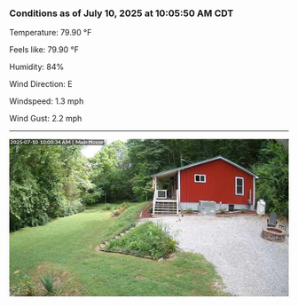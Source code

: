 ### Conditions as of July 10, 2025 at 10:05:50 AM CDT 

Temperature: 79.90 &deg;F

Feels like: 79.90 &deg;F

Humidity: 84%

Wind Direction: E

Windspeed: 1.3 mph

Wind Gust: 2.2 mph

---

<img src="./images/latest.jpeg"/>

